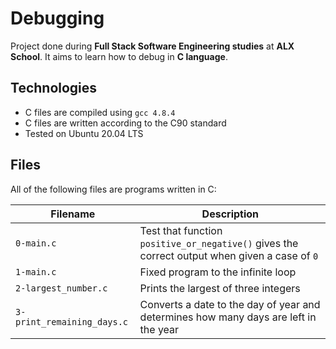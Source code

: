 # Debugging


Project done during **Full Stack Software Engineering studies** at **ALX School**. It aims to learn how to debug in **C language**.

## Technologies
* C files are compiled using `gcc 4.8.4`
* C files are written according to the C90 standard
* Tested on Ubuntu 20.04 LTS

## Files
All of the following files are programs written in C:

| Filename | Description |
| -------- | ----------- |
| `0-main.c` | Test that function `positive_or_negative()` gives the correct output when given a case of `0` |
| `1-main.c` | Fixed program to the infinite loop |
| `2-largest_number.c` | Prints the largest of three integers |
| `3-print_remaining_days.c` | Converts a date to the day of year and determines how many days are left in the year |
